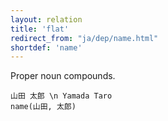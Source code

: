 ```yaml
---
layout: relation
title: 'flat'
redirect_from: "ja/dep/name.html"
shortdef: 'name'
---
```


Proper noun compounds.

~~~ sdparse
山田 太郎 \n Yamada Taro
name(山田, 太郎)
~~~
<!-- Interlanguage links updated Út zář 29 20:31:53 CEST 2020 -->
